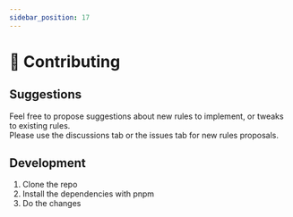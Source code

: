 ```yaml
---
sidebar_position: 17
---
```


# 🧡 Contributing

## Suggestions

Feel free to propose suggestions about new rules to implement, or tweaks to existing rules.<br />
Please use the discussions tab or the issues tab for new rules proposals.

## Development

1. Clone the repo
2. Install the dependencies with pnpm
3. Do the changes
